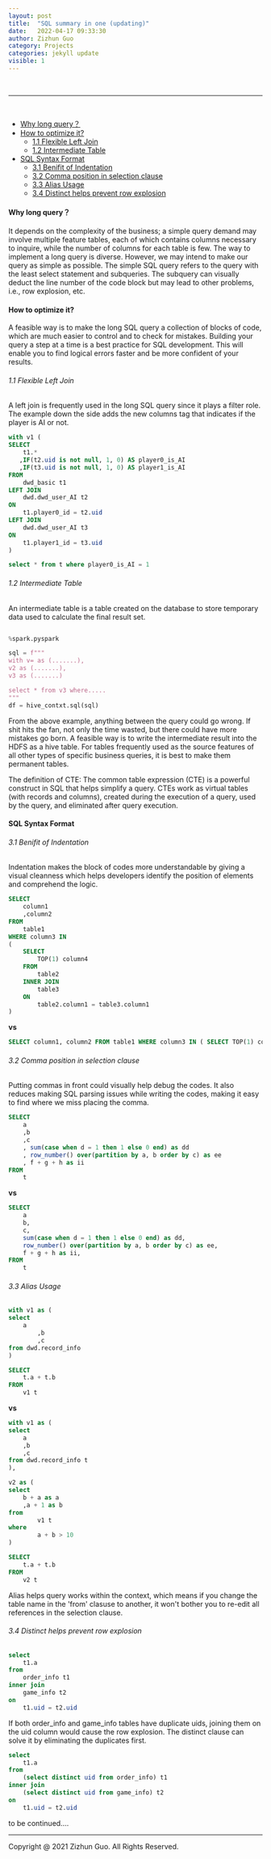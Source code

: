 ```yaml
---
layout: post
title:  "SQL summary in one (updating)"
date:   2022-04-17 09:33:30
author: Zizhun Guo
category: Projects
categories: jekyll update
visible: 1
---
```


<br>

---

<br>

- [Why long query？](#why-long-query)
- [How to optimize it?](#how-to-optimize-it)
    - [1.1 Flexible Left Join](#11-flexible-left-join)
    - [1.2 Intermediate Table](#12-intermediate-table)
- [SQL Syntax Format](#sql-syntax-format)
    - [3.1 Benifit of Indentation](#31-benifit-of-indentation)
    - [3.2 Comma position in selection clause](#32-comma-position-in-selection-clause)
    - [3.3 Alias Usage](#33-alias-usage)
    - [3.4 Distinct helps prevent row explosion](#34-distinct-helps-prevent-row-explosion)


#### Why long query？

It depends on the complexity of the business; a simple query demand may involve multiple feature tables, each of which contains columns necessary to inquire, while the number of columns for each table is few. The way to implement a long query is diverse. However, we may intend to make our query as simple as possible. The simple SQL query refers to the query with the least select statement and subqueries. The subquery can visually deduct the line number of the code block but may lead to other problems, i.e., row explosion, etc.

#### How to optimize it?

A feasible way is to make the long SQL query a collection of blocks of code, which are much easier to control and to check for mistakes. Building your query a step at a time is a best practice for SQL development. This will enable you to find logical errors faster and be more confident of your results.


###### 1.1 Flexible Left Join

A left join is frequently used in the long SQL query since it plays a filter role. The example down the side adds the new columns tag that indicates if the player is AI or not.

```sql
with v1 (
SELECT
    t1.*
   ,IF(t2.uid is not null, 1, 0) AS player0_is_AI
   ,IF(t3.uid is not null, 1, 0) AS player1_is_AI
FROM
    dwd_basic t1
LEFT JOIN
    dwd.dwd_user_AI t2
ON
    t1.player0_id = t2.uid
LEFT JOIN
    dwd.dwd_user_AI t3
ON
    t1.player1_id = t3.uid
)

select * from t where player0_is_AI = 1
```
###### 1.2 Intermediate Table 

An intermediate table is a table created on the database to store temporary data used to calculate the final result set.

```py

%spark.pyspark

sql = f"""
with v= as (.......),
v2 as (.......),
v3 as (.......)

select * from v3 where.....
"""
df = hive_contxt.sql(sql)

```

From the above example, anything between the query could go wrong. If shit hits the fan, not only the time wasted, but there could have more mistakes go born. A feasible way is to write the intermediate result into the HDFS as a hive table. For tables frequently used as the source features of all other types of specific business queries, it is best to make them permanent tables. 

The definition of CTE: The common table expression (CTE) is a powerful construct in SQL that helps simplify a query. CTEs work as virtual tables (with records and columns), created during the execution of a query, used by the query, and eliminated after query execution.

#### SQL Syntax Format

###### 3.1 Benifit of Indentation

Indentation makes the block of codes more understandable by giving a visual cleanness which helps developers identify the position of elements and comprehend the logic.


```sql
SELECT 
    column1
    ,column2
FROM 
    table1
WHERE column3 IN
(
    SELECT 
        TOP(1) column4
    FROM 
        table2
    INNER JOIN 
        table3
    ON 
        table2.column1 = table3.column1
)
```

**vs**

```sql
SELECT column1, column2 FROM table1 WHERE column3 IN ( SELECT TOP(1) column4 FROM table2 INNER JOIN table3 ON table2.column1 = table3.column1)

```

###### 3.2 Comma position in selection clause

Putting commas in front could visually help debug the codes. It also reduces making SQL parsing issues while writing the codes, making it easy to find where we miss placing the comma.

```sql
SELECT 
    a
    ,b
    ,c
    , sum(case when d = 1 then 1 else 0 end) as dd
    , row_number() over(partition by a, b order by c) as ee
    , f + g + h as ii
FROM
    t
```

**vs**

```sql
SELECT 
    a
    b,
    c,
    sum(case when d = 1 then 1 else 0 end) as dd,
    row_number() over(partition by a, b order by c) as ee,
    f + g + h as ii,
FROM
    t

```

###### 3.3 Alias Usage

```sql
with v1 as (
select
    a
        ,b
        ,c
from dwd.record_info
)

SELECT
    t.a + t.b
FROM
    v1 t
```

**vs**

```sql
with v1 as (
select
    a
    ,b
    ,c
from dwd.record_info t
),

v2 as (
select
    b + a as a
    ,a + 1 as b
from
        v1 t
where
        a + b > 10
)

SELECT
    t.a + t.b
FROM
    v2 t
```
Alias helps query works within the context, which means if you change the table name in the 'from' clasuse to another, it won't bother you to re-edit all references in the selection clause.


###### 3.4 Distinct helps prevent row explosion

```sql
select
    t1.a
from
    order_info t1
inner join
    game_info t2
on
    t1.uid = t2.uid
```
If both order_info and game_info tables have duplicate uids, joining them on the uid column would cause the row explosion. The distinct clause can solve it by eliminating the duplicates first.

```sql
select
    t1.a
from
    (select distinct uid from order_info) t1
inner join
    (select distinct uid from game_info) t2
on
    t1.uid = t2.uid
```

to be continued....


---
Copyright @ 2021 Zizhun Guo. All Rights Reserved.

